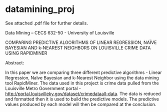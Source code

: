 # datamining_proj

See attached .pdf file for further details.

Data Mining – CECS 632-50 - University of Louisville
 
COMPARING PREDICTIVE ALGORITHMS OF LINEAR REGRESSION, NAÏVE BAYESIAN AND k-NEAREST NEIGHBORS ON LOUISVILLE CRIME DATA USING RAPIDMINER 
 
Abstract: 

In this paper we are comparing three different predictive algorithms - Linear Regression, 
Naïve Bayesian and k-Nearest Neighbor using the data mining tool RapidMiner.  The data 
used in this project is crime data pulled from the Louisville Metro Government portal - 
http://portal.louisvilleky.gov/dataset/crimedataall-data.  The data is reduced and formatted 
then it is used to build the predictive models.  The predictive values produced by each model 
will then be compared at the conclusion.   
